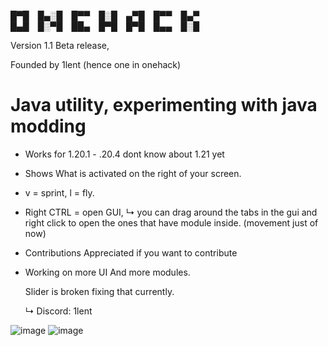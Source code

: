 
█▀█ █▄░█ █▀▀ █░█ ▄▀█ █▀▀ █▄▀  
█▄█ █░▀█ ██▄ █▀█ █▀█ █▄▄ █░█



Version 1.1 Beta release,


Founded by 1lent (hence one in onehack)

# Java utility, experimenting with java modding



- Works for 1.20.1 - .20.4 dont know about 1.21 yet
- Shows What is activated on the right of your screen.
- v = sprint, l = fly.
- Right CTRL = open GUI,
   ↳  you can drag around the tabs in the gui and right click to open the ones that have module inside. (movement just of now)






- Contributions Appreciated if you want to contribute
- Working on more UI And more modules.

  Slider is broken fixing that currently.

   ↳ Discord: 1lent


![image](https://github.com/1lent/Onehack/assets/128602359/416491b3-5c48-4665-bfc4-855f8b13b7f2)
![image](https://github.com/1lent/Onehack/assets/128602359/7c1444ea-4763-4723-b160-4d97ec02ccda)

